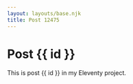 ```yaml
---
layout: layouts/base.njk
title: Post 12475
---
```


# Post {{ id }}

This is post {{ id }} in my Eleventy project.

